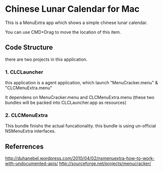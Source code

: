 # Chinese Lunar Calendar for Mac
This is a MenuExtra app which shows a simple chinese lunar calendar.

You can use CMD+Drag to move the location of this item.

## Code Structure
there are two projects in this application.

### 1. CLCLauncher
this application is a agent application, which launch "MenuCracker.menu" & "CLCMenuExtra.menu"

It dependens on MenuCracker.menu and CLCMenuExtra.menu (these two bundles will be packed into CLCLauncher.app as resources)

### 2. CLCMenuExtra
This bundle finishs the actual funcationality.
this bundle is using un-official NSMenuExtra interfaces.



## Referrences
http://duhanebel.wordpress.com/2010/04/02/nsmenuextra-how-to-work-with-undocumented-apis/
http://sourceforge.net/projects/menucracker/
